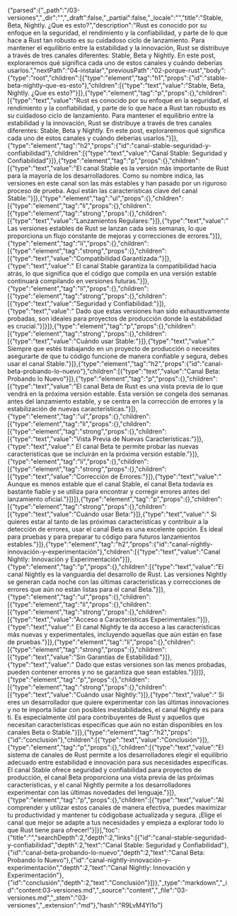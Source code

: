 {"parsed":{"_path":"/03-versiones","_dir":"","_draft":false,"_partial":false,"_locale":"","title":"Stable, Beta, Nightly. ¿Que es esto?","description":"Rust es conocido por su enfoque en la seguridad, el rendimiento y la confiabilidad, y parte de lo que hace a Rust tan robusto es su cuidadoso ciclo de lanzamiento. Para mantener el equilibrio entre la estabilidad y la innovación, Rust se distribuye a través de tres canales diferentes: Stable, Beta y Nightly. En este post, exploraremos qué significa cada uno de estos canales y cuándo deberías usarlos.","nextPath":"04-instalar","previousPath":"02-porque-rust","body":{"type":"root","children":[{"type":"element","tag":"h1","props":{"id":"stable-beta-nightly-que-es-esto"},"children":[{"type":"text","value":"Stable, Beta, Nightly. ¿Que es esto?"}]},{"type":"element","tag":"p","props":{},"children":[{"type":"text","value":"Rust es conocido por su enfoque en la seguridad, el rendimiento y la confiabilidad, y parte de lo que hace a Rust tan robusto es su cuidadoso ciclo de lanzamiento. Para mantener el equilibrio entre la estabilidad y la innovación, Rust se distribuye a través de tres canales diferentes: Stable, Beta y Nightly. En este post, exploraremos qué significa cada uno de estos canales y cuándo deberías usarlos."}]},{"type":"element","tag":"h2","props":{"id":"canal-stable-seguridad-y-confiabilidad"},"children":[{"type":"text","value":"Canal Stable: Seguridad y Confiabilidad"}]},{"type":"element","tag":"p","props":{},"children":[{"type":"text","value":"El canal Stable es la versión más importante de Rust para la mayoría de los desarrolladores. Como su nombre indica, las versiones en este canal son las más estables y han pasado por un riguroso proceso de prueba. Aquí están las características clave del canal Stable:"}]},{"type":"element","tag":"ul","props":{},"children":[{"type":"element","tag":"li","props":{},"children":[{"type":"element","tag":"strong","props":{},"children":[{"type":"text","value":"Lanzamientos Regulares:"}]},{"type":"text","value":" Las versiones estables de Rust se lanzan cada seis semanas, lo que proporciona un flujo constante de mejoras y correcciones de errores."}]},{"type":"element","tag":"li","props":{},"children":[{"type":"element","tag":"strong","props":{},"children":[{"type":"text","value":"Compatibilidad Garantizada:"}]},{"type":"text","value":" El canal Stable garantiza la compatibilidad hacia atrás, lo que significa que el código que compila en una versión estable continuará compilando en versiones futuras."}]},{"type":"element","tag":"li","props":{},"children":[{"type":"element","tag":"strong","props":{},"children":[{"type":"text","value":"Seguridad y Confiabilidad:"}]},{"type":"text","value":" Dado que estas versiones han sido exhaustivamente probadas, son ideales para proyectos de producción donde la estabilidad es crucial."}]}]},{"type":"element","tag":"p","props":{},"children":[{"type":"element","tag":"strong","props":{},"children":[{"type":"text","value":"Cuándo usar Stable:"}]},{"type":"text","value":" Siempre que estés trabajando en un proyecto de producción o necesites asegurarte de que tu código funcione de manera confiable y segura, debes usar el canal Stable."}]},{"type":"element","tag":"h2","props":{"id":"canal-beta-probando-lo-nuevo"},"children":[{"type":"text","value":"Canal Beta: Probando lo Nuevo"}]},{"type":"element","tag":"p","props":{},"children":[{"type":"text","value":"El canal Beta de Rust es una vista previa de lo que vendrá en la próxima versión estable. Esta versión se congela dos semanas antes del lanzamiento estable, y se centra en la corrección de errores y la estabilización de nuevas características."}]},{"type":"element","tag":"ul","props":{},"children":[{"type":"element","tag":"li","props":{},"children":[{"type":"element","tag":"strong","props":{},"children":[{"type":"text","value":"Vista Previa de Nuevas Características:"}]},{"type":"text","value":" El canal Beta te permite probar las nuevas características que se incluirán en la próxima versión estable."}]},{"type":"element","tag":"li","props":{},"children":[{"type":"element","tag":"strong","props":{},"children":[{"type":"text","value":"Corrección de Errores:"}]},{"type":"text","value":" Aunque es menos estable que el canal Stable, el canal Beta todavía es bastante fiable y se utiliza para encontrar y corregir errores antes del lanzamiento oficial."}]}]},{"type":"element","tag":"p","props":{},"children":[{"type":"element","tag":"strong","props":{},"children":[{"type":"text","value":"Cuándo usar Beta:"}]},{"type":"text","value":" Si quieres estar al tanto de las próximas características y contribuir a la detección de errores, usar el canal Beta es una excelente opción. Es ideal para pruebas y para preparar tu código para futuros lanzamientos estables."}]},{"type":"element","tag":"h2","props":{"id":"canal-nightly-innovación-y-experimentación"},"children":[{"type":"text","value":"Canal Nightly: Innovación y Experimentación"}]},{"type":"element","tag":"p","props":{},"children":[{"type":"text","value":"El canal Nightly es la vanguardia del desarrollo de Rust. Las versiones Nightly se generan cada noche con las últimas características y correcciones de errores que aún no están listas para el canal Beta."}]},{"type":"element","tag":"ul","props":{},"children":[{"type":"element","tag":"li","props":{},"children":[{"type":"element","tag":"strong","props":{},"children":[{"type":"text","value":"Acceso a Características Experimentales:"}]},{"type":"text","value":" El canal Nightly te da acceso a las características más nuevas y experimentales, incluyendo aquellas que aún están en fase de pruebas."}]},{"type":"element","tag":"li","props":{},"children":[{"type":"element","tag":"strong","props":{},"children":[{"type":"text","value":"Sin Garantías de Estabilidad:"}]},{"type":"text","value":" Dado que estas versiones son las menos probadas, pueden contener errores y no se garantiza que sean estables."}]}]},{"type":"element","tag":"p","props":{},"children":[{"type":"element","tag":"strong","props":{},"children":[{"type":"text","value":"Cuándo usar Nightly:"}]},{"type":"text","value":" Si eres un desarrollador que quiere experimentar con las últimas innovaciones y no te importa lidiar con posibles inestabilidades, el canal Nightly es para ti. Es especialmente útil para contribuyentes de Rust y aquellos que necesitan características específicas que aún no están disponibles en los canales Beta o Stable."}]},{"type":"element","tag":"h2","props":{"id":"conclusión"},"children":[{"type":"text","value":"Conclusión"}]},{"type":"element","tag":"p","props":{},"children":[{"type":"text","value":"El sistema de canales de Rust permite a los desarrolladores elegir el equilibrio adecuado entre estabilidad e innovación para sus necesidades específicas. El canal Stable ofrece seguridad y confiabilidad para proyectos de producción, el canal Beta proporciona una vista previa de las próximas características, y el canal Nightly permite a los desarrolladores experimentar con las últimas novedades del lenguaje."}]},{"type":"element","tag":"p","props":{},"children":[{"type":"text","value":"Al comprender y utilizar estos canales de manera efectiva, puedes maximizar tu productividad y mantener tu códigobase actualizada y segura. ¡Elige el canal que mejor se adapte a tus necesidades y empieza a explorar todo lo que Rust tiene para ofrecer!"}]}],"toc":{"title":"","searchDepth":2,"depth":2,"links":[{"id":"canal-stable-seguridad-y-confiabilidad","depth":2,"text":"Canal Stable: Seguridad y Confiabilidad"},{"id":"canal-beta-probando-lo-nuevo","depth":2,"text":"Canal Beta: Probando lo Nuevo"},{"id":"canal-nightly-innovación-y-experimentación","depth":2,"text":"Canal Nightly: Innovación y Experimentación"},{"id":"conclusión","depth":2,"text":"Conclusión"}]}},"_type":"markdown","_id":"content:03-versiones.md","_source":"content","_file":"03-versiones.md","_stem":"03-versiones","_extension":"md"},"hash":"R9LvM4Yl1o"}